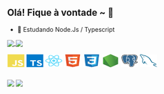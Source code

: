 ## Olá! Fique à vontade ~ 👋

- 🌱 Estudando Node.Js / Typescript

<a href="https://github.com/giovanaassis">
  <img height=200 align="center" src="https://github-readme-stats.vercel.app/api?username=giovanaassis&show_icons=true&theme=gruvbox_light" />
</a>
<a href="https://github.com/giovanaassis">
  <img height=200 align="center" src="https://github-readme-stats.vercel.app/api/top-langs/?username=giovanaassis&hide_progress=true&theme=gruvbox_light" />
</a>

<div style="display: inline_block"><br>
  <img align="center" alt="Gigi-Js" height="30" width="40" src="https://raw.githubusercontent.com/devicons/devicon/master/icons/javascript/javascript-plain.svg">
  <img align="center" alt="Gigi-Ts" height="30" width="40" src="https://raw.githubusercontent.com/devicons/devicon/master/icons/typescript/typescript-plain.svg">
  <img align="center" alt="Gigi-React" height="30" width="40" src="https://raw.githubusercontent.com/devicons/devicon/master/icons/react/react-original.svg">
  <img align="center" alt="Gigi-HTML" height="30" width="40" src="https://raw.githubusercontent.com/devicons/devicon/master/icons/html5/html5-original.svg">
  <img align="center" alt="Gigi-CSS" height="30" width="40" src="https://raw.githubusercontent.com/devicons/devicon/master/icons/css3/css3-original.svg">
  <img align="center" alt="Gigi-Node" height="30" width="40" src="https://raw.githubusercontent.com/devicons/devicon/master/icons/nodejs/nodejs-original.svg">
  <img align="center" alt="Gigi-PostgreSQL" height="30" width="40" src="https://raw.githubusercontent.com/devicons/devicon/master/icons/postgresql/postgresql-original.svg">
  <img align="center" alt="Gigi-MySQL" height="30" width="40" src="https://raw.githubusercontent.com/devicons/devicon/master/icons/mysql/mysql-original.svg">
</div>

##

<div style="">  
  <a href = "mailto:giovana_2011_11@hotmail.com"><img src="https://img.shields.io/badge/-Gmail-%23333?style=for-the-badge&logo=gmail&logoColor=white" target="_blank"></a>
  <a href="https://www.linkedin.com/in/giovanadeassis" target="_blank"><img src="https://img.shields.io/badge/-LinkedIn-%230077B5?style=for-the-badge&logo=linkedin&logoColor=white" target="_blank"></a> 
</div>
